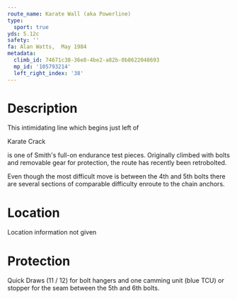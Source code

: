 ```yaml
---
route_name: Karate Wall (aka Powerline)
type:
  sport: true
yds: 5.12c
safety: ''
fa: Alan Watts,  May 1984
metadata:
  climb_id: 74671c38-36e8-4be2-a82b-0b8622048693
  mp_id: '105793214'
  left_right_index: '38'
---
```

# Description
This intimidating line which begins just left of

Karate Crack

is one of Smith's full-on endurance test pieces. Originally climbed with bolts and removable gear for protection, the route has recently been retrobolted.

Even though the most difficult move is between  the 4th and 5th bolts there are several sections of comparable difficulty enroute to the chain anchors.

# Location
Location information not given

# Protection
Quick Draws (11 / 12) for bolt hangers and one camming unit (blue TCU) or stopper for the seam  between the 5th and 6th bolts.
